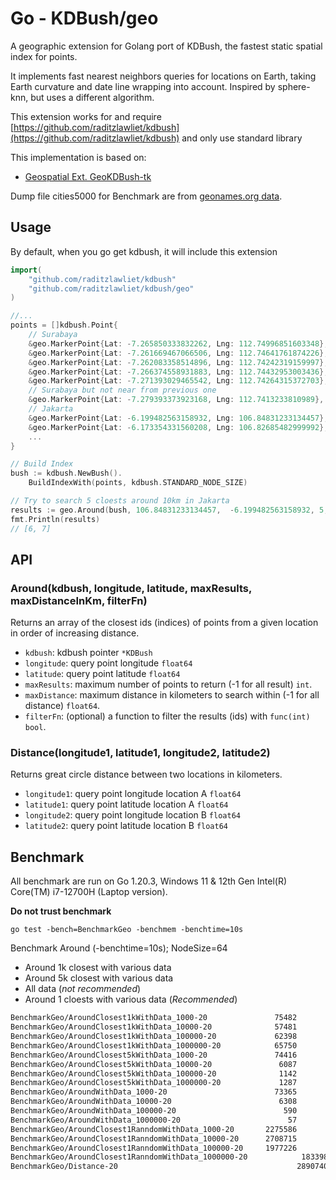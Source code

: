 # Go - KDBush/geo

A geographic extension for Golang port of KDBush, the fastest static spatial index for points.

It implements fast nearest neighbors queries for locations on Earth, taking Earth curvature and date line wrapping into account. Inspired by sphere-knn, but uses a different algorithm.

This extension works for and require [https://github.com/raditzlawliet/kdbush](https://github.com/raditzlawliet/kdbush) and only use standard library

This implementation is based on:

- [Geospatial Ext. GeoKDBush-tk](https://github.com/tkafka/geokdbush-tk)

Dump file cities5000 for Benchmark are from [geonames.org data](https://download.geonames.org/export/dump/).

## Usage

By default, when you go get kdbush, it will include this extension

```go
import(
    "github.com/raditzlawliet/kdbush"
    "github.com/raditzlawliet/kdbush/geo"
)

//...
points = []kdbush.Point{
    // Surabaya
    &geo.MarkerPoint{Lat: -7.265850333832262, Lng: 112.74996851603348},
    &geo.MarkerPoint{Lat: -7.261669467066506, Lng: 112.74641761874226},
    &geo.MarkerPoint{Lat: -7.262083358514896, Lng: 112.74242319159997},
    &geo.MarkerPoint{Lat: -7.266374558931883, Lng: 112.74432953003436},
    &geo.MarkerPoint{Lat: -7.271393029465542, Lng: 112.74264315372703},
    // Surabaya but not near from previous one
    &geo.MarkerPoint{Lat: -7.279393373923168, Lng: 112.7413233810989},
    // Jakarta
    &geo.MarkerPoint{Lat: -6.199482563158932, Lng: 106.84831233134457},
    &geo.MarkerPoint{Lat: -6.173354331560208, Lng: 106.82685482999992},
    ...
}

// Build Index
bush := kdbush.NewBush().
    BuildIndexWith(points, kdbush.STANDARD_NODE_SIZE)

// Try to search 5 cloests around 10km in Jakarta
results := geo.Around(bush, 106.84831233134457,  -6.199482563158932, 5, 10, nil)
fmt.Println(results)
// [6, 7]
```

## API

### Around(kdbush, longitude, latitude, maxResults, maxDistanceInKm, filterFn)

Returns an array of the closest ids (indices) of points from a given location in order of increasing distance.

- `kdbush`: kdbush pointer `*KDBush`
- `longitude`: query point longitude `float64`
- `latitude`: query point latitude `float64`
- `maxResults`: maximum number of points to return (-1 for all result) `int`.
- `maxDistance`: maximum distance in kilometers to search within (-1 for all distance) `float64`.
- `filterFn`: (optional) a function to filter the results (ids) with `func(int) bool`.

### Distance(longitude1, latitude1, longitude2, latitude2)

Returns great circle distance between two locations in kilometers.

- `longitude1`: query point longitude location A `float64`
- `latitude1`: query point latitude location A `float64`
- `longitude2`: query point longitude location B `float64`
- `latitude2`: query point latitude location B `float64`

## Benchmark

All benchmark are run on Go 1.20.3, Windows 11 & 12th Gen Intel(R) Core(TM) i7-12700H (Laptop version).

**Do not trust benchmark**

`go test -bench=BenchmarkGeo -benchmem -benchtime=10s`

Benchmark Around (-benchtime=10s); NodeSize=64

- Around 1k closest with various data
- Around 5k closest with various data
- All data (_not recommended_)
- Around 1 cloests with various data (_Recommended_)

```sh
BenchmarkGeo/AroundClosest1kWithData_1000-20               75482            161787 ns/op          139080 B/op       1054 allocs/op
BenchmarkGeo/AroundClosest1kWithData_10000-20              57481            211893 ns/op          186408 B/op       1547 allocs/op
BenchmarkGeo/AroundClosest1kWithData_100000-20             62398            190905 ns/op          168296 B/op       1428 allocs/op
BenchmarkGeo/AroundClosest1kWithData_1000000-20            65750            184053 ns/op          178664 B/op       1536 allocs/op
BenchmarkGeo/AroundClosest5kWithData_1000-20               74416            163814 ns/op          139080 B/op       1054 allocs/op
BenchmarkGeo/AroundClosest5kWithData_10000-20               6087           1907396 ns/op         1426632 B/op      10544 allocs/op
BenchmarkGeo/AroundClosest5kWithData_100000-20              1142          10424478 ns/op         7698122 B/op      57933 allocs/op
BenchmarkGeo/AroundClosest5kWithData_1000000-20             1287          15748340 ns/op         7179145 B/op      53549 allocs/op
BenchmarkGeo/AroundWithData_1000-20                        73365            164499 ns/op          139080 B/op       1054 allocs/op
BenchmarkGeo/AroundWithData_10000-20                        6308           1902256 ns/op         1426632 B/op      10544 allocs/op
BenchmarkGeo/AroundWithData_100000-20                        590          20246603 ns/op        14280010 B/op     104140 allocs/op
BenchmarkGeo/AroundWithData_1000000-20                        57         212027111 ns/op        141484404 B/op   1032826 allocs/op
BenchmarkGeo/AroundClosest1RanndomWithData_1000-20       2275586              5234 ns/op            9176 B/op         84 allocs/op
BenchmarkGeo/AroundClosest1RanndomWithData_10000-20      2708715              6653 ns/op            7000 B/op         71 allocs/op
BenchmarkGeo/AroundClosest1RanndomWithData_100000-20     1977226              5778 ns/op            9848 B/op         91 allocs/op
BenchmarkGeo/AroundClosest1RanndomWithData_1000000-20            1833982              6515 ns/op           11864 B/op        112 allocs/op
BenchmarkGeo/Distance-20                                        289074040               41.70 ns/op            0 B/op          0 allocs/op
```
